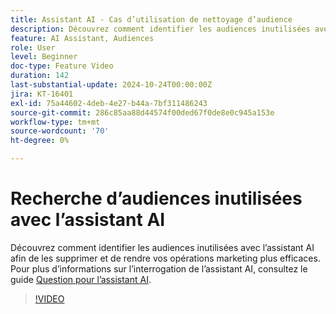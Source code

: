 ```yaml
---
title: Assistant AI - Cas d’utilisation de nettoyage d’audience
description: Découvrez comment identifier les audiences inutilisées avec l’assistant AI afin de les supprimer et de rendre vos opérations marketing plus efficaces.
feature: AI Assistant, Audiences
role: User
level: Beginner
doc-type: Feature Video
duration: 142
last-substantial-update: 2024-10-24T00:00:00Z
jira: KT-16401
exl-id: 75a44602-4deb-4e27-b44a-7bf311486243
source-git-commit: 286c85aa88d44574f00ded67f0de8e0c945a153e
workflow-type: tm+mt
source-wordcount: '70'
ht-degree: 0%

---
```


# Recherche d’audiences inutilisées avec l’assistant AI

Découvrez comment identifier les audiences inutilisées avec l’assistant AI afin de les supprimer et de rendre vos opérations marketing plus efficaces. Pour plus d’informations sur l’interrogation de l’assistant AI, consultez le guide [Question pour l’assistant AI](https://experienceleague.adobe.com/fr/docs/experience-platform/ai-assistant/questions).

>[!VIDEO](https://video.tv.adobe.com/v/3441989/?learn=on&enablevpops&captions=fre_fr)
